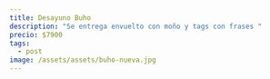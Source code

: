 ```yaml
---
title: Desayuno Buho
description: "Se entrega envuelto con moño y tags con frases "
precio: $7900
tags:
  - post
image: /assets/assets/buho-nueva.jpg
---
```


